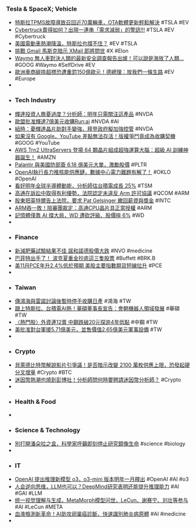 ### Tesla & SpaceX; Vehicle
- [特斯拉TPMS故障導致召回近70萬輛車，OTA軟體更新輕鬆解決](https://uanalyze.com.tw/articles/579378983) #TSLA #EV
- [Cybertruck賣得如何？出現一連串「需求減弱」的警訊!!!](https://uanalyze.com.tw/articles/725128985) #TSLA #EV #Cybertruck
- [美國電動車熱潮降溫，特斯拉也撐不住？](https://uanalyze.com.tw/articles/633358972) #EV #TSLA
- [挑戰 Gmail 馬斯克暗示 XMail 即將問世](https://www.newmobilelife.com/2024/12/19/elon-musk-xmail-plan/) #X #Elon
- [Waymo 無人車對決人類的最新安全調查報告出爐！可以說是海放了人類...](https://www.koc.com.tw/archives/579748) #GOOG #Waymo #SelfDrive #EV
- [歐洲車商碳排超標恐遭重罰150億歐元！德總理：放我們一條生路](https://uanalyze.com.tw/articles/156288953) #EV #Europe
-
- ### Tech Industry
- [輝達投資人擔憂過度？分析師：明年只需關注這產品](https://news.cnyes.com/news/id/5815797) #NVDA
- [歐盟批准輝達7億美元收購Run:ai](https://news.cnyes.com/news/id/5815729) #NVDA #AI
- [紐時：憂輝達晶片助對手變強，拜登政府擬加強控管](https://technews.tw/2024/12/20/biden-administration-plans-to-tighten-controls-on-ai-chip-exports/) #NVDA
- [如果沒有 Google，YouTube 差點無法存活！版權爭鬥竟成為收購契機](https://technews.tw/2024/12/21/youtube-watermark/) #GOOG #YouTube
- [AWS Trn2 UltraServers 登場 64 顆晶片組成超強運算大腦：超級 AI 訓練神器誕生！](http://n.yam.com/Article/20241219378764) #AMZN
- [Palantir 與美國防部簽 6.18 億美元大單，激勵股價](https://technews.tw/2024/12/20/palantir-signs-618-million-deal-with-us-department-of-defense/) #PLTR
- [OpenAI執行長力推核能供應鏈，數據中心電力難題有解了！](https://uanalyze.com.tw/articles/454498933) #OKLO #OpenAI
- [看好明年全球半導體動能，分析師估台積電成長 25%](https://technews.tw/2024/12/20/semiconductor-kinetic-energy-2025-tsmc/) #TSM
- [高通在訴訟中取得有利優勢，法院認定未違反 Arm 許可協議](https://finance.technews.tw/2024/12/21/qualcomm-gains-advantage-in-lawsuit/) #QCOM #ARM
- [股東把英特爾告上法院，要求 Pat Gelsinger 繳回薪資與獎金](https://finance.technews.tw/2024/12/21/shareholders-take-intel-to-court/) #INTC
- [ARM吞一敗！陪審團裁定：高通CPU晶片具正當授權](https://news.cnyes.com/news/id/5815928) #ARM
- [記憶體僅靠 AI 撐大局，WD 遭砍評級、股價摔 6%](https://finance.technews.tw/2024/12/20/western-digital-stock-falls-on-downgrade-like-micron-demand-is-a-worry/) #WD
-
- ### Finance
- [新減肥藥試驗結果不佳 諾和諾德股價大跌](https://news.cnyes.com/news/id/5815792) #NVO #medicine
- [巴菲特出手了！ 波克夏重金抄底這三隻股票](https://www.moneyweekly.com.tw/ArticleData/Info/Article/161248) #Buffett #BRK.B
- [美11月PCE年升2.4%低於預期 美股主要指數期貨短線拉升](https://m.cnyes.com/news/id/5815731) #PCE
-
- ### Taiwan
- [傳鴻海與雷諾討論後暫時停手收購日產](https://news.cnyes.com/news/id/5815734) #鴻海 #TW
- [跟上特斯拉、台積電AI熱！華碩董事長宣告：會朝機器人領域發展](https://www.ftnn.com.tw/news/359577) #華碩 #TW
- [〈熱門股〉外資連12賣 中鋼跌破20元探逾4年低點](https://news.cnyes.com/news/id/5815916) #中鋼 #TW
- [美批准對台軍援5.71億美元，並售價值2.65億美元軍事設備](https://uanalyze.com.tw/articles/753568988) #TW
-
- ### Crypto
- [貝萊德比特幣解說影片引爭議！是否暗示改變 2100 萬枚供應上限，恐發起硬分叉增量](https://abmedia.io/blackrocks-bitcoin-explainer-video-sparks-controversy) #Crypto #BTC
- [迷因幣熱潮也燒到彭博社！分析師問何時要聘請迷因幣分析師？](https://abmedia.io/bloomberg-eric-balchunas-asks-when-bloomberg-need-to-hire-a-meme-coin-analyst) #Crypto
-
- ### Health & Food
-
- ### Science & Technology
- [別打開潘朵拉之盒，科學家呼籲即刻停止研究鏡像生命](https://www.scitw.cc/posts/20241219-17685) #science #biology
-
- ### IT
- [OpenAI 提出推理新模型 o3，o3-mini 版本明年一月釋出](https://technews.tw/2024/12/21/12-days-of-openai-day-12-o3-preview/) #OpenAI #AI #o3
- [人会逆向思维，LLM也可以？DeepMind研究表明还能提升推理能力](https://www.jiqizhixin.com/articles/2024-12-21-2) #AI #GAI #LLM
- [统一视觉理解与生成，MetaMorph模型问世，LeCun、谢赛宁、刘壮等参与](https://www.jiqizhixin.com/articles/2024-12-21-3) #AI #LeCun #META
- [血液檢測新革命！AI助攻卵巢癌診斷、快速識別肺炎病原體](https://news.ltn.com.tw/news/world/breakingnews/4899839) #AI #medicine
-